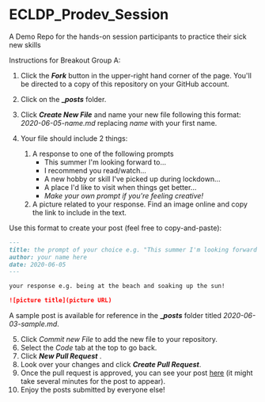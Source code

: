 # ECLDP_Prodev_Session
A Demo Repo for the hands-on session participants to practice their sick new skills

Instructions for Breakout Group A:
1. Click the **_Fork_** button in the upper-right hand corner of the page. You'll be directed to a copy of this repository on your GitHub account.
2. Click on the **__posts_** folder.
3. Click *__Create New File__* and name your new file following this format: _2020-06-05-name.md_ replacing _name_ with your first name.
4. Your file should include 2 things:

   1. A response to one of the following prompts
      * This summer I'm looking forward to...
      * I recommend you read/watch...
      * A new hobby or skill I've picked up during lockdown...
      * A place I'd like to visit when things get better...
      * _Make your own prompt if you're feeling creative!_
   2. A picture related to your response. Find an image online and copy the link to include in the text.

Use this format to create your post (feel free to copy-and-paste):
```markdown
---
title: the prompt of your choice e.g. "This summer I'm looking forward to..."
author: your name here
date: 2020-06-05
---

your response e.g. being at the beach and soaking up the sun!

![picture title](picture URL)
```

A sample post is available for reference in the **__posts_** folder titled _2020-06-03-sample.md_.

5. Click _Commit new File_ to add the new file to your repository.
6. Select the _Code_ tab at the top to go back.
7. Click **_New Pull Request_** .
8. Look over your changes and click **_Create Pull Request_**.
9. Once the pull request is approved, you can see your post [here](https://armstronge975.github.io/ECLDP_Prodev_Session/) (it might take several minutes for the post to appear).
10. Enjoy the posts submitted by everyone else!
